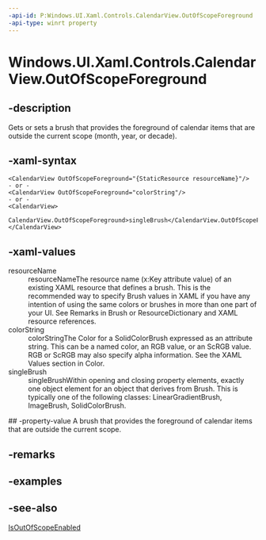 ```yaml
---
-api-id: P:Windows.UI.Xaml.Controls.CalendarView.OutOfScopeForeground
-api-type: winrt property
---
```


<!-- Property syntax
public Windows.UI.Xaml.Media.Brush OutOfScopeForeground { get;  set; }
-->

# Windows.UI.Xaml.Controls.CalendarView.OutOfScopeForeground

## -description
Gets or sets a brush that provides the foreground of calendar items that are outside the current scope (month, year, or decade).



## -xaml-syntax
```xaml
<CalendarView OutOfScopeForeground="{StaticResource resourceName}"/>
- or -
<CalendarView OutOfScopeForeground="colorString"/>
- or -
<CalendarView>
  CalendarView.OutOfScopeForeground>singleBrush</CalendarView.OutOfScopeForeground>
</CalendarView>

```


## -xaml-values
<dl><dt>resourceName</dt><dd>resourceNameThe resource name (x:Key attribute value) of an existing XAML resource that defines a brush. This is the recommended way to specify Brush values in XAML if you have any intention of using the same colors or brushes in more than one part of your UI. See Remarks in Brush or ResourceDictionary and XAML resource references.</dd>
<dt>colorString</dt><dd>colorStringThe Color for a SolidColorBrush expressed as an attribute string. This can be a named color, an RGB value, or an ScRGB value. RGB or ScRGB may also specify alpha information. See the XAML Values section in Color.</dd>
<dt>singleBrush</dt><dd>singleBrushWithin opening and closing property elements, exactly one object element for an object that derives from Brush. This is typically one of the following classes: LinearGradientBrush, ImageBrush, SolidColorBrush.</dd>
</dl>
## -property-value
A brush that provides the foreground of calendar items that are outside the current scope.

## -remarks

## -examples

## -see-also
[IsOutOfScopeEnabled](calendarview_isoutofscopeenabled.md)
